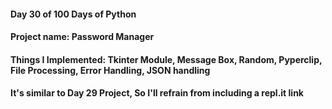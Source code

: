 #### Day 30 of 100 Days of Python
#### Project name: Password Manager
#### Things I Implemented: Tkinter Module, Message Box, Random, Pyperclip, File Processing, Error Handling, JSON handling

#### It's similar to Day 29 Project, So I'll refrain from including a repl.it link
